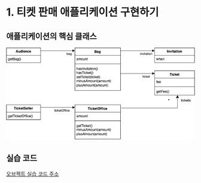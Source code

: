 # 1. 티켓 판매 애플리케이션 구현하기

## 애플리케이션의 핵심 클래스
![그림 1.1 애플리케이션의 핵심 클래스](/books/%EC%98%A4%EB%B8%8C%EC%A0%9D%ED%8A%B8/image/Chapter1_1_%E1%84%8B%E1%85%A2%E1%84%91%E1%85%B3%E1%86%AF%E1%84%85%E1%85%B5%E1%84%8F%E1%85%A6%E1%84%8B%E1%85%B5%E1%84%89%E1%85%A7%E1%86%AB%E1%84%8B%E1%85%B4%20%E1%84%92%E1%85%A2%E1%86%A8%E1%84%89%E1%85%B5%E1%86%B7%20%E1%84%8F%E1%85%B3%E1%86%AF%E1%84%85%E1%85%A2%E1%84%89%E1%85%B3.drawio.png)

## 실습 코드
[오브젝트 실습 코드 주소](https://github.com/joohyuk2074/TIL_PRACTICE_CODE/tree/master/object)